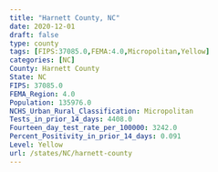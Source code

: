 ```yaml
---
title: "Harnett County, NC"
date: 2020-12-01
draft: false
type: county
tags: [FIPS:37085.0,FEMA:4.0,Micropolitan,Yellow]
categories: [NC]
County: Harnett County
State: NC
FIPS: 37085.0
FEMA_Region: 4.0
Population: 135976.0
NCHS_Urban_Rural_Classification: Micropolitan
Tests_in_prior_14_days: 4408.0
Fourteen_day_test_rate_per_100000: 3242.0
Percent_Positivity_in_prior_14_days: 0.091
Level: Yellow
url: /states/NC/harnett-county
---
```




